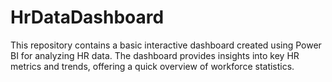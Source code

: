 # HrDataDashboard
This repository contains a basic interactive dashboard created using Power BI for analyzing HR data. The dashboard provides insights into key HR metrics and trends, offering a quick overview of workforce statistics.
